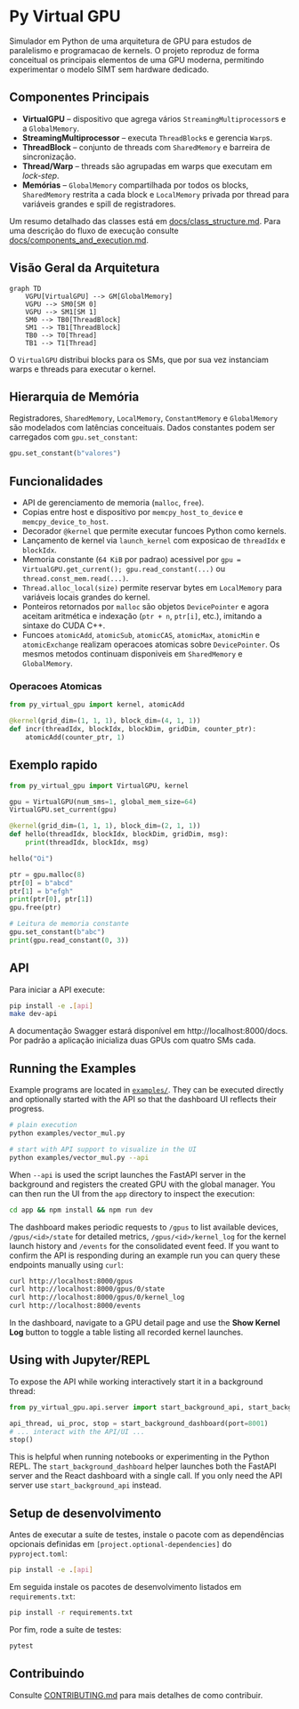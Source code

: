 # Py Virtual GPU

Simulador em Python de uma arquitetura de GPU para estudos de paralelismo e programacao de kernels. O projeto reproduz de forma conceitual os principais elementos de uma GPU moderna, permitindo experimentar o modelo SIMT sem hardware dedicado.

## Componentes Principais

- **VirtualGPU** – dispositivo que agrega vários `StreamingMultiprocessor`s e a `GlobalMemory`.
- **StreamingMultiprocessor** – executa `ThreadBlock`s e gerencia `Warp`s.
- **ThreadBlock** – conjunto de threads com `SharedMemory` e barreira de sincronização.
- **Thread/Warp** – threads são agrupadas em warps que executam em *lock-step*.
- **Memórias** – `GlobalMemory` compartilhada por todos os blocks, `SharedMemory` restrita a cada block e `LocalMemory` privada por thread para variáveis grandes e spill de registradores.

Um resumo detalhado das classes está em [docs/class_structure.md](docs/class_structure.md). Para uma descrição do fluxo de execução consulte [docs/components_and_execution.md](docs/components_and_execution.md).

## Visão Geral da Arquitetura

```mermaid
graph TD
    VGPU[VirtualGPU] --> GM[GlobalMemory]
    VGPU --> SM0[SM 0]
    VGPU --> SM1[SM 1]
    SM0 --> TB0[ThreadBlock]
    SM1 --> TB1[ThreadBlock]
    TB0 --> T0[Thread]
    TB1 --> T1[Thread]
```

O `VirtualGPU` distribui blocks para os SMs, que por sua vez instanciam warps e threads para executar o kernel.

## Hierarquia de Memória

Registradores, `SharedMemory`, `LocalMemory`, `ConstantMemory` e `GlobalMemory` são modelados com latências conceituais. Dados constantes podem ser carregados com `gpu.set_constant`:

```python
gpu.set_constant(b"valores")
```


## Funcionalidades

- API de gerenciamento de memoria (`malloc`, `free`).
- Copias entre host e dispositivo por `memcpy_host_to_device` e `memcpy_device_to_host`.
- Decorador `@kernel` que permite executar funcoes Python como kernels.
- Lançamento de kernel via `launch_kernel` com exposicao de `threadIdx` e `blockIdx`.
- Memoria constante (`64 KiB` por padrao) acessivel por
  `gpu = VirtualGPU.get_current(); gpu.read_constant(...)` ou `thread.const_mem.read(...)`.
- `Thread.alloc_local(size)` permite reservar bytes em `LocalMemory` para variáveis locais grandes do kernel.
- Ponteiros retornados por `malloc` são objetos `DevicePointer` e agora aceitam
  aritmética e indexação (`ptr + n`, `ptr[i]`, etc.), imitando a sintaxe do
  CUDA C++.
- Funcoes `atomicAdd`, `atomicSub`, `atomicCAS`, `atomicMax`, `atomicMin` e `atomicExchange` realizam operacoes atomicas sobre `DevicePointer`. Os mesmos metodos continuam disponiveis em `SharedMemory` e `GlobalMemory`.
### Operacoes Atomicas

```python
from py_virtual_gpu import kernel, atomicAdd

@kernel(grid_dim=(1, 1, 1), block_dim=(4, 1, 1))
def incr(threadIdx, blockIdx, blockDim, gridDim, counter_ptr):
    atomicAdd(counter_ptr, 1)
```

## Exemplo rapido


```python
from py_virtual_gpu import VirtualGPU, kernel

gpu = VirtualGPU(num_sms=1, global_mem_size=64)
VirtualGPU.set_current(gpu)

@kernel(grid_dim=(1, 1, 1), block_dim=(2, 1, 1))
def hello(threadIdx, blockIdx, blockDim, gridDim, msg):
    print(threadIdx, blockIdx, msg)

hello("Oi")

ptr = gpu.malloc(8)
ptr[0] = b"abcd"
ptr[1] = b"efgh"
print(ptr[0], ptr[1])
gpu.free(ptr)

# Leitura de memoria constante
gpu.set_constant(b"abc")
print(gpu.read_constant(0, 3))
```

## API

Para iniciar a API execute:

```bash
pip install -e .[api]
make dev-api
```


A documentação Swagger estará disponível em http://localhost:8000/docs.
Por padrão a aplicação inicializa duas GPUs com quatro SMs cada.

## Running the Examples

Example programs are located in [`examples/`](examples). They can be executed
directly and optionally started with the API so that the dashboard UI reflects
their progress.

```bash
# plain execution
python examples/vector_mul.py

# start with API support to visualize in the UI
python examples/vector_mul.py --api
```

When ``--api`` is used the script launches the FastAPI server in the background
and registers the created GPU with the global manager. You can then run the UI
from the `app` directory to inspect the execution:

```bash
cd app && npm install && npm run dev
```

The dashboard makes periodic requests to `/gpus` to list available devices,
`/gpus/<id>/state` for detailed metrics, `/gpus/<id>/kernel_log` for the kernel launch history and `/events` for the consolidated event feed. If you
want to confirm the API is responding during an example run you can query these
endpoints manually using `curl`:

```bash
curl http://localhost:8000/gpus
curl http://localhost:8000/gpus/0/state
curl http://localhost:8000/gpus/0/kernel_log
curl http://localhost:8000/events
```

In the dashboard, navigate to a GPU detail page and use the **Show Kernel Log**
button to toggle a table listing all recorded kernel launches.

## Using with Jupyter/REPL

To expose the API while working interactively start it in a background thread:

```python
from py_virtual_gpu.api.server import start_background_api, start_background_dashboard

api_thread, ui_proc, stop = start_background_dashboard(port=8001)
# ... interact with the API/UI ...
stop()
```
This is helpful when running notebooks or experimenting in the Python REPL. The
``start_background_dashboard`` helper launches both the FastAPI server and the
React dashboard with a single call. If you only need the API server use
``start_background_api`` instead.

## Setup de desenvolvimento

Antes de executar a suíte de testes, instale o pacote com as dependências opcionais definidas em `[project.optional-dependencies]` do `pyproject.toml`:

```bash
pip install -e .[api]
```

Em seguida instale os pacotes de desenvolvimento listados em `requirements.txt`:

```bash
pip install -r requirements.txt
```

Por fim, rode a suíte de testes:

```bash
pytest
```

## Contribuindo

Consulte [CONTRIBUTING.md](CONTRIBUTING.md) para mais detalhes de como contribuir.


